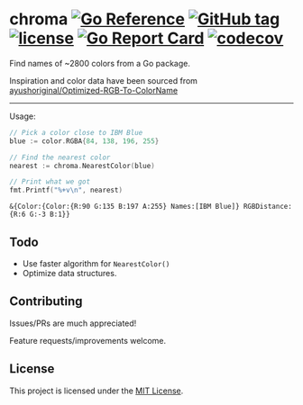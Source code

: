 # chroma [![Go Reference](https://pkg.go.dev/badge/github.com/bbrks/chroma.svg)](https://pkg.go.dev/github.com/bbrks/chroma) [![GitHub tag](https://img.shields.io/github/tag/bbrks/chroma.svg)](https://github.com/bbrks/chroma/releases) [![license](https://img.shields.io/github/license/bbrks/chroma.svg)](https://github.com/bbrks/chroma/blob/master/LICENSE) [![Go Report Card](https://goreportcard.com/badge/github.com/bbrks/chroma)](https://goreportcard.com/report/github.com/bbrks/chroma) [![codecov](https://codecov.io/gh/bbrks/chroma/branch/master/graph/badge.svg)](https://codecov.io/gh/bbrks/chroma)

Find names of ~2800 colors from a Go package.

Inspiration and color data have been sourced from [ayushoriginal/Optimized-RGB-To-ColorName](https://github.com/ayushoriginal/Optimized-RGB-To-ColorName)

---

Usage:

```go
// Pick a color close to IBM Blue
blue := color.RGBA{84, 138, 196, 255}

// Find the nearest color
nearest := chroma.NearestColor(blue)

// Print what we got
fmt.Printf("%+v\n", nearest)
```

```
&{Color:{Color:{R:90 G:135 B:197 A:255} Names:[IBM Blue]} RGBDistance:{R:6 G:-3 B:1}}
```

## Todo

- Use faster algorithm for `NearestColor()`
- Optimize data structures.

## Contributing

Issues/PRs are much appreciated!

Feature requests/improvements welcome.

## License
This project is licensed under the [MIT License](LICENSE.md).
